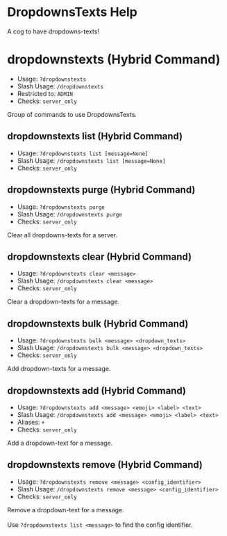 # DropdownsTexts Help

A cog to have dropdowns-texts!

# dropdownstexts (Hybrid Command)
 - Usage: `?dropdownstexts `
 - Slash Usage: `/dropdownstexts `
 - Restricted to: `ADMIN`
 - Checks: `server_only`

Group of commands to use DropdownsTexts.

## dropdownstexts list (Hybrid Command)
 - Usage: `?dropdownstexts list [message=None] `
 - Slash Usage: `/dropdownstexts list [message=None] `
 - Checks: `server_only`



## dropdownstexts purge (Hybrid Command)
 - Usage: `?dropdownstexts purge `
 - Slash Usage: `/dropdownstexts purge `
 - Checks: `server_only`

Clear all dropdowns-texts for a server.

## dropdownstexts clear (Hybrid Command)
 - Usage: `?dropdownstexts clear <message> `
 - Slash Usage: `/dropdownstexts clear <message> `
 - Checks: `server_only`

Clear a dropdown-texts for a message.

## dropdownstexts bulk (Hybrid Command)
 - Usage: `?dropdownstexts bulk <message> <dropdown_texts> `
 - Slash Usage: `/dropdownstexts bulk <message> <dropdown_texts> `
 - Checks: `server_only`

Add dropdown-texts for a message.

## dropdownstexts add (Hybrid Command)
 - Usage: `?dropdownstexts add <message> <emoji> <label> <text> `
 - Slash Usage: `/dropdownstexts add <message> <emoji> <label> <text> `
 - Aliases: `+`
 - Checks: `server_only`

Add a dropdown-text for a message.

## dropdownstexts remove (Hybrid Command)
 - Usage: `?dropdownstexts remove <message> <config_identifier> `
 - Slash Usage: `/dropdownstexts remove <message> <config_identifier> `
 - Checks: `server_only`

Remove a dropdown-text for a message.<br/><br/>Use `?dropdownstexts list <message>` to find the config identifier.

